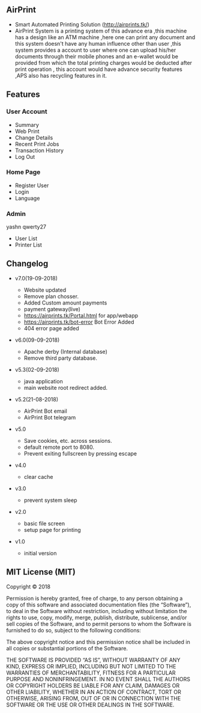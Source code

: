 ## AirPrint
- Smart Automated Printing Solution (http://airprints.tk/)
- AirPrint System is a printing system of this advance era ,this machine has a design like an ATM machine ,here one can print any document and this system doesn't have any human influence other than user ,this system provides a account to user where one can upload his/her documents through their mobile phones and an e-wallet would be provided from which the total printing charges would be deducted after print operation , this account would have advance security features ,APS also has recycling features in it.

## Features

### User Account
- Summary
- Web Print
- Change Details
- Recent Print Jobs
- Transaction History
- Log Out


### Home Page
- Register User
- Login
- Language


### Admin
yashn
qwerty27
- User List
- Printer List 



## Changelog

- v7.0(19-09-2018)
  	- Website updated
  	- Remove plan chosser.
	- Added Custom amount payments
	- payment gateway(live)
	- https://airprints.tk/Portal.html for app/webapp
	- https://airprints.tk/bot-error Bot Error Added
	- 404 error page added


- v6.0(09-09-2018)
  	- Apache derby (Internal database)
  	- Remove third party database.

- v5.3(02-09-2018)
 	 - java application
  	 - main website root redirect added.
	 
- v5.2(21-08-2018)
 	 - AirPrint Bot email
  	 - AirPrint Bot telegram
  
  
- v5.0
  	 - Save cookies, etc. across sessions.
 	 - default remote port to 8080.
 	 - Prevent exiting fullscreen by pressing escape
  
- v4.0
  	 - clear cache
  
- v3.0
	- prevent system sleep
  
- v2.0
	- basic file screen
	- setup page for printing
  
- v1.0
	- initial version
	
	
	

## MIT License (MIT)
Copyright © 2018 <copyright holders>

Permission is hereby granted, free of charge, to any person obtaining a copy of this software and associated documentation files (the “Software”), to deal in the Software without restriction, including without limitation the rights to use, copy, modify, merge, publish, distribute, sublicense, and/or sell copies of the Software, and to permit persons to whom the Software is furnished to do so, subject to the following conditions:

The above copyright notice and this permission notice shall be included in all copies or substantial portions of the Software.

THE SOFTWARE IS PROVIDED “AS IS”, WITHOUT WARRANTY OF ANY KIND, EXPRESS OR IMPLIED, INCLUDING BUT NOT LIMITED TO THE WARRANTIES OF MERCHANTABILITY, FITNESS FOR A PARTICULAR PURPOSE AND NONINFRINGEMENT. IN NO EVENT SHALL THE AUTHORS OR COPYRIGHT HOLDERS BE LIABLE FOR ANY CLAIM, DAMAGES OR OTHER LIABILITY, WHETHER IN AN ACTION OF CONTRACT, TORT OR OTHERWISE, ARISING FROM, OUT OF OR IN CONNECTION WITH THE SOFTWARE OR THE USE OR OTHER DEALINGS IN THE SOFTWARE.
